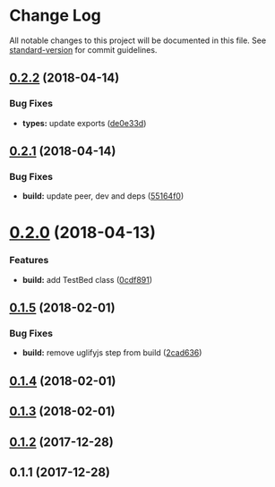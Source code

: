 # Change Log

All notable changes to this project will be documented in this file. See [standard-version](https://github.com/conventional-changelog/standard-version) for commit guidelines.

<a name="0.2.2"></a>
## [0.2.2](https://github.com/vsternbach/angularjs-testbed/compare/v0.2.1...v0.2.2) (2018-04-14)


### Bug Fixes

* **types:** update exports ([de0e33d](https://github.com/vsternbach/angularjs-testbed/commit/de0e33d))



<a name="0.2.1"></a>
## [0.2.1](https://github.com/vsternbach/angularjs-testbed/compare/v0.2.0...v0.2.1) (2018-04-14)


### Bug Fixes

* **build:** update peer, dev and deps ([55164f0](https://github.com/vsternbach/angularjs-testbed/commit/55164f0))



<a name="0.2.0"></a>
# [0.2.0](https://github.com/vsternbach/angularjs-testbed/compare/v0.1.5...v0.2.0) (2018-04-13)


### Features

* **build:** add TestBed class ([0cdf891](https://github.com/vsternbach/angularjs-testbed/commit/0cdf891))



<a name="0.1.5"></a>
## [0.1.5](https://github.com/vsternbach/angularjs-testbed/compare/v0.1.4...v0.1.5) (2018-02-01)


### Bug Fixes

* **build:** remove uglifyjs step from build ([2cad636](https://github.com/vsternbach/angularjs-testbed/commit/2cad636))



<a name="0.1.4"></a>
## [0.1.4](https://github.com/vsternbach/angularjs-testbed/compare/v0.1.3...v0.1.4) (2018-02-01)



<a name="0.1.3"></a>
## [0.1.3](https://github.com/vsternbach/angularjs-testbed/compare/v0.1.2...v0.1.3) (2018-02-01)



<a name="0.1.2"></a>
## [0.1.2](https://github.com/vsternbach/angularjs-testbed/compare/v0.1.1...v0.1.2) (2017-12-28)



<a name="0.1.1"></a>
## 0.1.1 (2017-12-28)
